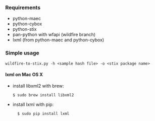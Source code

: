### Requirements
- python-maec
- python-cybox
- python-stix
- pan-python with wfapi (wildfire branch)
- lxml (from python-maec and python-cybox)

### Simple usage

	wildfire-to-stix.py -h <sample hash file> -o <stix package name>

#### lxml on Mac OS X
-	install libxml2 with brew:

		$ sudo brew install libxml2
		
- install lxml with pip:

		$ sudo pip install lxml
		
